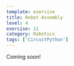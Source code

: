 ```yaml
---
template: exercise
title: Robot Assembly
level: 4
exercise: 11
category: Robotics
tags: ['CircuitPython']
---
```


Coming soon!
